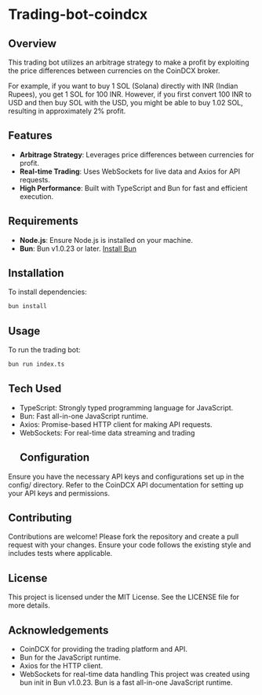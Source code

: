 # Trading-bot-coindcx

## Overview

This trading bot utilizes an arbitrage strategy to make a profit by exploiting the price differences between currencies on the CoinDCX broker. 

For example, if you want to buy 1 SOL (Solana) directly with INR (Indian Rupees), you get 1 SOL for 100 INR. However, if you first convert 100 INR to USD and then buy SOL with the USD, you might be able to buy 1.02 SOL, resulting in approximately 2% profit.

## Features

- **Arbitrage Strategy**: Leverages price differences between currencies for profit.
- **Real-time Trading**: Uses WebSockets for live data and Axios for API requests.
- **High Performance**: Built with TypeScript and Bun for fast and efficient execution.

## Requirements

- **Node.js**: Ensure Node.js is installed on your machine.
- **Bun**: Bun v1.0.23 or later. [Install Bun](https://bun.sh)

## Installation

To install dependencies:

```bash
bun install
  ```
## Usage
To run the trading bot:

```bash
bun run index.ts
```
## Tech Used
- TypeScript: Strongly typed programming language for JavaScript.
- Bun: Fast all-in-one JavaScript runtime.
- Axios: Promise-based HTTP client for making API requests.
- WebSockets: For real-time data streaming and trading
  ## Configuration
Ensure you have the necessary API keys and configurations set up in the config/ directory. Refer to the CoinDCX API documentation for setting up your API keys and permissions.

## Contributing
Contributions are welcome! Please fork the repository and create a pull request with your changes. Ensure your code follows the existing style and includes tests where applicable.

## License
This project is licensed under the MIT License. See the LICENSE file for more details.

## Acknowledgements
- CoinDCX for providing the trading platform and API.
- Bun for the JavaScript runtime.
- Axios for the HTTP client.
- WebSockets for real-time data handling
This project was created using bun init in Bun v1.0.23. Bun is a fast all-in-one JavaScript runtime.
